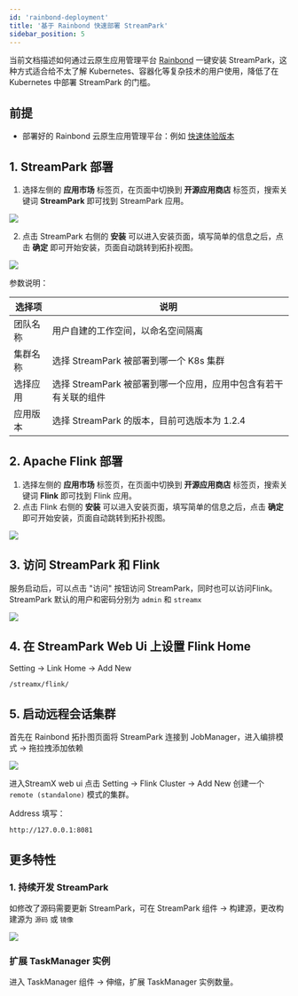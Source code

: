 ```yaml
---
id: 'rainbond-deployment'
title: '基于 Rainbond 快速部署 StreamPark'
sidebar_position: 5
---
```


当前文档描述如何通过云原生应用管理平台 [Rainbond](https://www.rainbond.com/docs/) 一键安装 StreamPark，这种方式适合给不太了解 Kubernetes、容器化等复杂技术的用户使用，降低了在 Kubernetes 中部署 StreamPark 的门槛。

## 前提

* 部署好的 Rainbond 云原生应用管理平台：例如 [快速体验版本](https://www.rainbond.com/docs/quick-start/quick-install/?channel=apollo)

## 1. StreamPark 部署

1. 选择左侧的 **应用市场** 标签页，在页面中切换到 **开源应用商店** 标签页，搜索关键词 **StreamPark** 即可找到 StreamPark 应用。

![](https://static.goodrain.com/wechat/streamx/1.png)



2. 点击 StreamPark 右侧的 **安装** 可以进入安装页面，填写简单的信息之后，点击 **确定** 即可开始安装，页面自动跳转到拓扑视图。

![](https://static.goodrain.com/wechat/streamx/2.png)

参数说明：

| 选择项   | 说明                                                         |
| -------- | ------------------------------------------------------------ |
| 团队名称 | 用户自建的工作空间，以命名空间隔离                           |
| 集群名称 | 选择 StreamPark 被部署到哪一个 K8s 集群                         |
| 选择应用 | 选择 StreamPark 被部署到哪一个应用，应用中包含有若干有关联的组件 |
| 应用版本 | 选择 StreamPark 的版本，目前可选版本为 1.2.4                    |



## 2. Apache Flink 部署

1. 选择左侧的 **应用市场** 标签页，在页面中切换到 **开源应用商店** 标签页，搜索关键词 **Flink** 即可找到 Flink 应用。
2. 点击 Flink 右侧的 **安装** 可以进入安装页面，填写简单的信息之后，点击 **确定** 即可开始安装，页面自动跳转到拓扑视图。

![](https://static.goodrain.com/wechat/streamx/3.png)



## 3. 访问 StreamPark 和 Flink

服务启动后，可以点击 "访问" 按钮访问 StreamPark，同时也可以访问Flink。StreamPark 默认的用户和密码分别为 `admin` 和 `streamx`

![](https://static.goodrain.com/wechat/streamx/4.png)

## 4. 在 StreamPark Web Ui 上设置 Flink Home

Setting -> Link Home -> Add New

```
/streamx/flink/
```

## 5. 启动远程会话集群

首先在 Rainbond 拓扑图页面将 StreamPark 连接到 JobManager，进入编排模式 -> 拖拉拽添加依赖

![](https://static.goodrain.com/wechat/streamx/5.png)

进入StreamX web ui 点击 Setting -> Flink Cluster -> Add New 创建一个 `remote (standalone)` 模式的集群。

Address 填写：

```
http://127.0.0.1:8081
```

## 更多特性

### 1. 持续开发 StreamPark

如修改了源码需要更新 StreamPark，可在 StreamPark 组件 -> 构建源，更改构建源为 `源码` 或 `镜像`

![](https://static.goodrain.com/wechat/streamx/6.png)



### 扩展 TaskManager 实例

进入 TaskManager 组件 -> 伸缩，扩展 TaskManager 实例数量。

